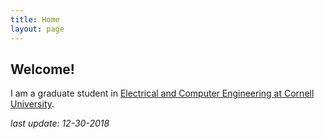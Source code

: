 ```yaml
---
title: Home
layout: page
---
```


## Welcome!

I am a graduate student in [Electrical and Computer Engineering at Cornell University](https://www.ece.cornell.edu/).<!--- I have been working under [Prof. Lang Tong](https://people.ece.cornell.edu/ltong/) applying machine learning to state estimation and, previously, under [Prof. Ross Baldick](https://users.ece.utexas.edu/~baldick/) implementing a control for a solar powered water pump that operated off-grid. You can find more about these [here](research-projects.html). My future work involves `<<anything-useful> && <anything-challenging>>`. --->

_last update: 12-30-2018_
